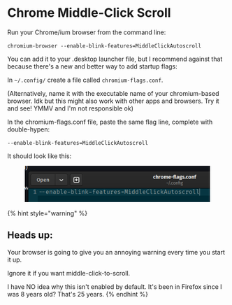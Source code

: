 # Chrome Middle-Click Scroll

Run your Chrome/ium browser from the command line:

```
chromium-browser --enable-blink-features=MiddleClickAutoscroll
```

You can add it to your .desktop launcher file, but I recommend against that because there's a new and better way to add startup flags:

In `~/.config/` create a file called `chromium-flags.conf`.

(Alternatively, name it with the executable name of your chromium-based browser. Idk but this might also work with other apps and browsers. Try it and see! YMMV and I'm not responsible ok)

In the chromium-flags.conf file, paste the same flag line, complete with double-hypen:

```
--enable-blink-features=MiddleClickAutoscroll
```

It should look like this:

<figure><img src="../.gitbook/assets/image.png" alt=""><figcaption></figcaption></figure>

{% hint style="warning" %}
## Heads up:

Your browser is going to give you an annoying warning every time you start it up.

Ignore it if you want middle-click-to-scroll.

I have NO idea why this isn't enabled by default. It's been in Firefox since I was 8 years old? That's 25 years.
{% endhint %}

